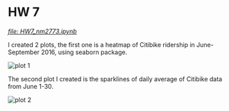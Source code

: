 # HW 7
[_file: HW7_nm2773.ipynb_](/HW7_nm2773/HW7_nm2773.ipynb)

I created 2 plots, the first one is a heatmap of Citibike ridership in June-September 2016, using seaborn package.

![plot 1](/HW7_nm2773/ridership_june-september.png)

The second plot I created is the sparklines of daily average of Citibike data from June 1-30.

![plot 2](/HW7_nm2773/30daysofsummer.png)
